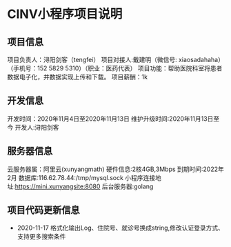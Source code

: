 # CINV小程序项目说明
## 项目信息
项目负责人：浔阳剑客（tengfei）
项目对接人:戴建明（微信号: xiaosadahaha）（手机号：152 5829 5310）（职业：医药代表）
项目功能：帮助医院科室将患者数据电子化，并数据实现上传和下载。
项目薪酬：1k


## 开发信息
开发时间：2020年11月4日至2020年11月13日
维护升级时间:2020年11月13日至今
开发人:浔阳剑客

## 服务器信息
云服务器属：阿里云(xunyangmath)
硬件信息:2核4GB,3Mbps
到期时间:2022年2月
数据库:116.62.78.44:/tmp/mysql.sock
小程序连接地址:https://mini.xunyangsite:8080
后台服务器:golang

## 项目代码更新信息
- 2020-11-17 格式化输出Log、住院号、就诊号换成string,修改认证登录方式、支持更多搜索条件